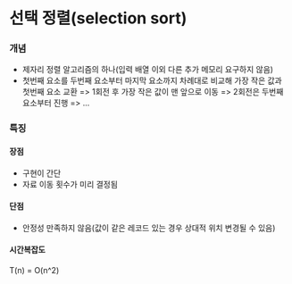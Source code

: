 # 선택 정렬(selection sort)

### 개념
- 제자리 정렬 알고리즘의 하나(입력 배열 이외 다른 추가 메모리 요구하지 않음)
- 첫번째 요소를 두번째 요소부터 마지막 요소까지 차례대로 비교해 가장 작은 값과 첫번째 요소 교환 
=> 1회전 후 가장 작은 값이 맨 앞으로 이동
=> 2회전은 두번째 요소부터 진행 => ... 

### 특징
#### 장점
- 구현이 간단
- 자료 이동 횟수가 미리 결정됨
#### 단점
- 안정성 만족하지 않음(값이 같은 레코드 있는 경우 상대적 위치 변경될 수 있음)
#### 시간복잡도
T(n) = O(n^2)